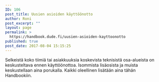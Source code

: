 ```yaml
---
ID: 106
post_title: Uusien asioiden käyttöönotto
author: Roni
post_excerpt: ""
layout: page
permalink: >
  https://handbook.dude.fi/uusien-asioiden-kayttoonotto
published: true
post_date: 2017-08-04 15:15:25
---
```

Selkeistä koko tiimiä tai asiakkuuksia koskevista teknisistä osa-alueista on keskusteltava ennen käyttöönottoa. Isommista lisäosista ja muista keskustellaan aina porukalla. Kaikki oleellinen lisätään aina tähän Handbookiin.
